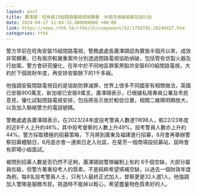 ```yaml
---
layout: post
title: 蕭澤頤：旺角裝15組閉路電視成效顯著　半個月偵破兩案包括行劫
date: 2024-04-27 11:04:15.000000000 +08:00
link: https://news.rthk.hk/rthk/ch/component/k2/1750791-20240427.htm
categories: rthk
---
```


警方早前在旺角安裝15組閉路電視，警務處處長蕭澤頤認為實施半個月以來，成效非常顯著，已有兩宗較嚴重案件分別透過閉路電視協助偵破，包括管有仿製火器及行劫案。警方會研究優化，在年中於不同地區罪案黑點共安裝600組閉路電視，大約於下個政財年度，再安排安裝餘下的1千多組。

他強調安裝閉路電視目的是協助防罪滅罪，世界上很多不同國家有相關做法，英國已安裝900萬支，新加坡已安裝9萬支。蕭澤頤表示，已根據私隱專員公署及市民意見，優化試點閉路電視安排，包括將告示放於較低位置，相關二維碼明顯放大，以及加入聯絡警方的電話號碼。

警務處處長蕭澤頤表示，在2023/24年度投考警員人數達11698人，較22/23年度的近8千人上升約46%，其中投考督察的人數上升49%，投考警員人數亦上升約44%。警方採取積極的招募策略，下月將到廣東及福建進行招募，6月會再舉辦警察招募體驗日，6月底亦會一連兩日走入社區，在葵芳一個商場設招募站，屆時會有即場小組面試。

被問到招募人數是否仍然不足夠，蕭澤頤說警隊編制上有約 6千個空缺，大部分屬員佐級，但警方著重投考人的質素，不是純粹希望填補空缺，以過去一個財政年度為例，每8名投考警員人士，只有1人最終正式加入，督察更是32人選1人。他強調加入警隊是服務市民，挑選時不能掉以輕心，希望盡量物色質素好的人。
